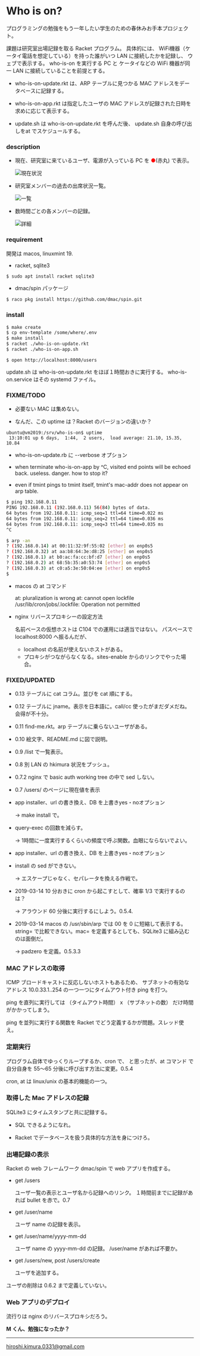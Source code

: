 # Who is on?

プログラミングの勉強をもう一年したい学生のための春休みお手本プロジェクト。

課題は研究室出場記録を取る Racket プログラム。
具体的には、
WiFi機器（ケータイ電話を想定している）を持った誰がいつ LAN に接続したかを記録し、
ウェブで表示する。
who-is-on を実行する PC と ケータイなどの WiFi 機器が同一 LAN に接続していることを前提とする。

* who-is-on-update.rkt は、ARP テーブルに見つかる MAC アドレスをデータベースに記録する。

* who-is-on-app.rkt は指定したユーザの MAC アドレスが記録された日時を求めに応じて表示する。

* update.sh は who-is-on-update.rkt を呼んだ後、
update.sh 自身の呼び出しをat でスケジュールする。

### description

* 現在、研究室に来ているユーザ、電源が入っている PC を 
<span style='color:red;'>●</span>(赤丸)
で表示。

    ![現在状況](images/current.png)

* 研究室メンバーの過去の出席状況一覧。

    ![一覧](images/members.png)

* 数時間ごとの各メンバーの記録。

    ![詳細](images/personal.png)

### requirement

開発は macos, linuxmint 19.

* racket, sqlite3

```sh
$ sudo apt install racket sqlite3
```
* dmac/spin パッケージ

```sh
$ raco pkg install https://github.com/dmac/spin.git
```

### install

```sh
$ make create
$ cp env-template /some/where/.env
$ make install
$ racket ./who-is-on-update.rkt
$ racket ./who-is-on-app.sh
```

```
$ open http://localhost:8000/users
```

update.sh は who-is-on-update.rkt をほぼ１時間おきに実行する。
who-is-on.service はその systemd ファイル。

### FIXME/TODO

* 必要ない MAC は集めない。

* なんだ、この uptime は？Racket のバージョンの違いか？

```
ubuntu@vm2019:/srv/who-is-on$ uptime
 13:10:01 up 6 days,  1:44,  2 users,  load average: 21.10, 15.35, 10.84
```

* who-is-on-update.rb に --verbose オプション

* when terminate who-is-on-app by ^C, visited end points will be echoed back.
  useless. danger. how to stop it?

* even if tmint pings to tmint itself, tmint's mac-addr does not
  appear on arp table.

```sh
$ ping 192.168.0.11
PING 192.168.0.11 (192.168.0.11) 56(84) bytes of data.
64 bytes from 192.168.0.11: icmp_seq=1 ttl=64 time=0.022 ms
64 bytes from 192.168.0.11: icmp_seq=2 ttl=64 time=0.036 ms
64 bytes from 192.168.0.11: icmp_seq=3 ttl=64 time=0.035 ms
^C

$ arp -an
? (192.168.0.14) at 00:11:32:9f:55:02 [ether] on enp0s5
? (192.168.0.32) at aa:b8:64:3e:d8:25 [ether] on enp0s5
? (192.168.0.1) at b0:ac:fa:cc:bf:d7 [ether] on enp0s5
? (192.168.0.2) at 68:5b:35:a0:53:74 [ether] on enp0s5
? (192.168.0.3) at c0:a5:3e:50:04:ee [ether] on enp0s5
$
```
* macos の at コマンド

    at: pluralization is wrong
    at: cannot open lockfile /usr/lib/cron/jobs/.lockfile: Operation not permitted

* nginx リバースプロキシーの設定方法

    名前ベースの仮想ホストは C104 での運用には適当ではない。
    パスベースでlocalhost:8000 へ振るんだが、

    * localhost の名前が使えないホストがある。
    * プロキシがつながらなくなる。sites-enable からのリンクでやった場合。

### FIXED/UPDATED

* 0.13 テーブルに cat コラム。並びを cat 順にする。

* 0.12 テーブルに jname。表示を日本語に。call/cc 使ったがまだダメだね。会得が不十分。

* 0.11 find-me.rkt。arp テーブルに乗らないユーザがある。

* 0.10 絵文字、README.md に図で説明。

* 0.9 /list で一覧表示。

* 0.8 別 LAN の hkimura 状況をプッシュ。

* 0.7.2 nginx で basic auth
  working tree の中で sed しない。

* 0.7 /users/ のページに現在値を表示

* app installer、url の書き換え、DB を上書きyes・noオプション

    →  make install で。

* query-exec の回数を減らす。

    → 1時間に一度実行するくらいの頻度で呼ぶ関数。血眼にならないでよい。

* app installer、url の書き換え、DB を上書きyes・noオプション

* install の sed ができない。

  →  エスケープじゃなく、セパレータを換える作戦で。

* 2019-03-14 10 分おきに cron から起こすとして、確率 1/3 で実行するのは？

  → アラウンド 60 分後に実行するにしよう。0.5.4.

* 2019-03-14 macos の /usr/sbin/arp では 00 を 0 に短縮して表示する。
  string= で比較できない。mac= を定義するとしても、SQLite3 に組み込むのは面倒だ。

    → padzero を定義。0.5.3.3

### MAC アドレスの取得

ICMP ブロードキャストに反応しないホストもあるため、
サブネットの有効なアドレス 10.0.33.1..254 の一つ一つにタイムアウト付き ping を打つ。

ping を直列に実行しては
（タイムアウト時間） x （サブネットの数）
だけ時間がかかってしまう。

ping を並列に実行する関数を Racket でどう定義するかが問題。スレッド使え。

### 定期実行

プログラム自体でゆっくりループするか、cron で、
と思ったが、at コマンド で自分自身を 55〜65 分後に呼び出す方法に変更。0.5.4

cron, at は linux/unix の基本的機能の一つ。

### 取得した Mac アドレスの記録

SQLite3 にタイムスタンプと共に記録する。

* SQL できるようになれ。

* Racket でデータベースを扱う具体的な方法を身につけろ。

### 出場記録の表示

Racket の web フレームワーク dmac/spin で web アプリを作成する。

* get /users

  ユーザ一覧の表示とユーザ名から記録へのリンク。
  １時間前までに記録があれば bullet を赤で。0.7

* get /user/name

  ユーザ name の記録を表示。

* get /user/name/yyyy-mm-dd

  ユーザ name の yyyy-mm-dd の記録。 /user/name があれば不要か。

* get /users/new, post /users/create

  ユーザを追加する。

ユーザの削除は 0.6.2 まで定義していない。

### Web アプリのデプロイ

流行りは nginx のリバースプロキシだろう。


__M くん、勉強になったか？__


---
hiroshi.kimura.0331@gmail.com
